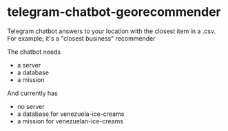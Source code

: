 # telegram-chatbot-georecommender
Telegram chatbot answers to your location with the closest item in a .csv. For example; it's a "closest business" recommender

The chatbot needs
* a server
* a database
* a mission

And currently has
* no server
* a database for venezuela-ice-creams
* a mission for venezuelan-ice-creams
